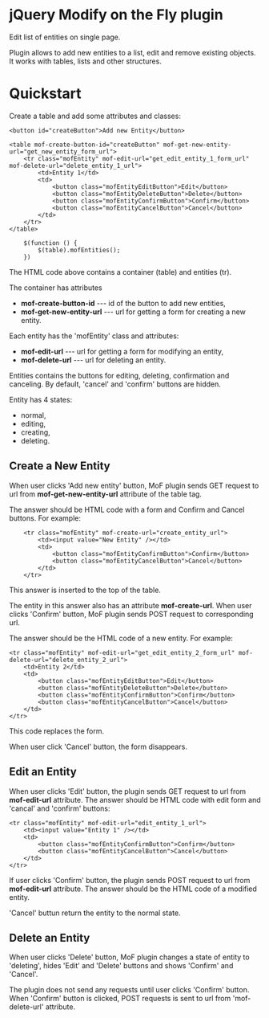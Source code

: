 jQuery Modify on the Fly plugin
===
Edit list of entities on single page.

Plugin allows to add new entities to a list, edit and remove existing objects. It works with tables, lists and other structures.

Quickstart
===

Create a table and add some attributes and classes:
```
<button id="createButton">Add new Entity</button>

<table mof-create-button-id="createButton" mof-get-new-entity-url="get_new_entity_form_url">
    <tr class="mofEntity" mof-edit-url="get_edit_entity_1_form_url" mof-delete-url="delete_entity_1_url">
        <td>Entity 1</td>
        <td>
            <button class="mofEntityEditButton">Edit</button>
            <button class="mofEntityDeleteButton">Delete</button>
            <button class="mofEntityConfirmButton">Confirm</button>
            <button class="mofEntityCancelButton">Cancel</button>
        </td>
    </tr>
</table>
```

```
    $(function () {
        $(table).mofEntities();
    })
```

The HTML code above contains a container (table) and entities (tr).

The container has attributes
- <b>mof-create-button-id</b> --- id of the button to add new entities,
- <b>mof-get-new-entity-url</b> --- url for getting a form for creating a new entity.

Each entity has the 'mofEntity' class and attributes:
- <b>mof-edit-url</b> --- url for getting a form for modifying an entity,
- <b>mof-delete-url</b> --- url for deleting an entity.

Entities contains the buttons for editing, deleting, confirmation and canceling. By default, 'cancel' and 'confirm' buttons are hidden.

Entity has 4 states:
- normal,
- editing,
- creating,
- deleting.

Create a New Entity
---

When user clicks 'Add new entity' button, MoF plugin sends GET request to url from <b>mof-get-new-entity-url</b> attribute of the table tag.

The answer should be HTML code with a form and Confirm and Cancel buttons. For example:
```
    <tr class="mofEntity" mof-create-url="create_entity_url">
        <td><input value="New Entity" /></td>
        <td>
            <button class="mofEntityConfirmButton">Confirm</button>
            <button class="mofEntityCancelButton">Cancel</button>
        </td>
    </tr>
```

This answer is inserted to the top of the table.

The entity in this answer also has an attribute <b>mof-create-url</b>. When user clicks 'Confirm' button, MoF plugin sends POST request to corresponding url.

The answer should be the HTML code of a new entity. For example:
```
<tr class="mofEntity" mof-edit-url="get_edit_entity_2_form_url" mof-delete-url="delete_entity_2_url">
    <td>Entity 2</td>
    <td>
        <button class="mofEntityEditButton">Edit</button>
        <button class="mofEntityDeleteButton">Delete</button>
        <button class="mofEntityConfirmButton">Confirm</button>
        <button class="mofEntityCancelButton">Cancel</button>
    </td>
</tr>
```

This code replaces the form.

When user click 'Cancel' button, the form disappears.

Edit an Entity
---

When user clicks 'Edit' button, the plugin sends GET request to url from <b>mof-edit-url</b> attribute. The answer should be HTML code with edit form and 'cancal' and 'confirm' buttons:
```
<tr class="mofEntity" mof-edit-url="edit_entity_1_url">
    <td><input value="Entity 1" /></td>
    <td>
        <button class="mofEntityConfirmButton">Confirm</button>
        <button class="mofEntityCancelButton">Cancel</button>
    </td>
</tr>
```

If user clicks 'Confirm' button, the plugin sends POST request to url from <b>mof-edit-url</b> attribute. The answer should be the HTML code of a modified entity.

'Cancel' buttun return the entity to the normal state.

Delete an Entity
---

When user clicks 'Delete' button, MoF plugin changes a state of entity to 'deleting', hides 'Edit' and 'Delete' buttons and shows 'Confirm' and 'Cancel'.


The plugin does not send any requests until user clicks 'Confirm' button. When 'Confirm' button is clicked, POST requests is sent to url from 'mof-delete-url' attribute.
